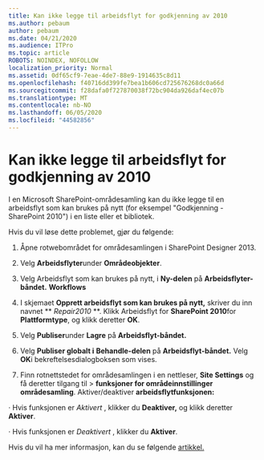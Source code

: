 ```yaml
---
title: Kan ikke legge til arbeidsflyt for godkjenning av 2010
ms.author: pebaum
author: pebaum
ms.date: 04/21/2020
ms.audience: ITPro
ms.topic: article
ROBOTS: NOINDEX, NOFOLLOW
localization_priority: Normal
ms.assetid: 0df65cf9-7eae-4de7-88e9-1914635c8d11
ms.openlocfilehash: f40716dd399fe7bea1b606cd725676268dc0a66d
ms.sourcegitcommit: f28dafa0f727870038f72bc904da926daf4ec07b
ms.translationtype: MT
ms.contentlocale: nb-NO
ms.lasthandoff: 06/05/2020
ms.locfileid: "44582856"
---
```

# <a name="unable-to-add-2010-approval-workflow"></a>Kan ikke legge til arbeidsflyt for godkjenning av 2010

I en Microsoft SharePoint-områdesamling kan du ikke legge til en arbeidsflyt som kan brukes på nytt (for eksempel "Godkjenning - SharePoint 2010") i en liste eller et bibliotek.
  
Hvis du vil løse dette problemet, gjør du følgende: 
  
1. Åpne rotwebområdet for områdesamlingen i SharePoint Designer 2013.
  
2. Velg **Arbeidsflyter**under **Områdeobjekter**. 
  
3. Velg Arbeidsflyt som kan brukes på nytt, i **Ny-delen** på **Arbeidsflyter-båndet.** **Workflows** 
  
4. I skjemaet **Opprett arbeidsflyt som kan brukes på nytt,** skriver du inn navnet ** *Repair2010* **. Klikk Arbeidsflyt for **SharePoint 2010**for **Plattformtype**, og klikk deretter **OK**. 
  
1. Velg **Publiser**under **Lagre** på **Arbeidsflyt-båndet.** 
  
2. Velg **Publiser globalt i** **Behandle-delen** på **Arbeidsflyt-båndet.** Velg **OK**i bekreftelsesdialogboksen som vises. 
  
3. Finn rotnettstedet for områdesamlingen i en nettleser, **Site Settings** og få deretter tilgang til \> **funksjoner for områdeinnstillinger områdesamling**. Aktiver/deaktiver **arbeidsflytfunksjonen:** 
  
· Hvis funksjonen er *Aktivert* , klikker du **Deaktiver,** og klikk deretter **Aktiver**. 
  
· Hvis funksjonen er *Deaktivert* , klikker du **Aktiver**. 
  
Hvis du vil ha mer informasjon, kan du se følgende [artikkel.](https://go.microsoft.com/fwlink/?linkid=2047770&amp;clcid=0x409)
  


